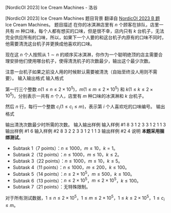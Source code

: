 



[NordicOI 2023] Ice Cream Machines - 洛谷














[NordicOI 2023] Ice Cream Machines
题目背景
翻译自 [NordicOI 2023 B 题](https://noi23.kattis.com/contests/noi23/problems/icecreammachines) Ice Cream Machines。
题目描述
在你的冰淇淋店里有 $n$ 个顾客在排队，店里一共有 $m$ 种口味，每个人都有想买的口味，但是很不幸，店内只有 $k$ 台机子，无法完全供应所有的口味，所以，如果下一个人要的和这台机子内原有的口味不同时，他需要清洗这台机子并更换成他喜欢的口味。

现在这 $n$ 个人按照从 $1 \sim n$ 的顺序买冰淇淋，你作为一个聪明绝顶的店主需要合理安排他们使用哪台机子，使得清洗机子的次数最少，输出这个最少次数。

注意一台机子如果之前没人用的时候默认需要被清洗（自始至终没人用则不需要）。
输入输出格式
输入格式

第一行三个整数 $n (1 \leq n \leq 2 \times 10^5)$，$m (1 \leq m \leq 2 \times 10^5)$ 和 $k (1 \leq k \leq 2 \times 10^5)$，分别表示一共有 $n$ 个人，店里有 $m$ 种口味的冰淇淋和 $k$ 台机子。

然后 $n$ 行，每行一个整数 $c_i (1 \leq c_i \leq m)$，表示第 $i$ 个人喜欢吃的口味编号。
输出格式

输出清洗次数最少时所需的次数。
输入输出样例
输入样例 #1
8 3 1
2
3
3
1
2
1
1
3
输出样例 #1
6
输入样例 #2
8 3 2
2
3
3
1
2
1
1
3
输出样例 #2
4
说明
**本题采用捆绑测试**。

- Subtask 1（7 points）：$n \le 1000$，$m \leq 10$，$k = 1$。
- Subtask 2（12 points）：$n \le 1000$，$m \leq 10$，$k \leq 2$。
- Subtask 3（22 points）：$n \leq 1000$，$m \leq 10$，$k \leq 5$。
- Subtask 4（11 points）：$n \leq 1000$，$m \leq 200$，$k \leq 100$。
- Subtask 5（14 points）：$n \leq 2 \times 10^5$，$m \leq 500$，$k \leq 100$。
- Subtask 6（13 points）：$n \leq 2 \times 10^5$，$m \leq 2 \times 10^5$，$k \leq 100$。
- Subtask 7（21 points）：无特殊限制。

对于所有测试数据，$1 \le n \le 2\times 10^5$，$1 \leq m \leq 2 \times 10^5$，$1 \leq k \leq 2 \times 10^5$，$1 \leq c_i \leq m$。






